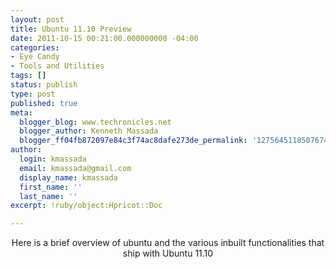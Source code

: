 ```yaml
---
layout: post
title: Ubuntu 11.10 Preview
date: 2011-10-15 00:21:00.000000000 -04:00
categories:
- Eye Candy
- Tools and Utilities
tags: []
status: publish
type: post
published: true
meta:
  blogger_blog: www.techronicles.net
  blogger_author: Kenneth Massada
  blogger_ff04fb872097e84c3f74ac8dafe273de_permalink: '1275645118507674320'
author:
  login: kmassada
  email: kmassada@gmail.com
  display_name: kmassada
  first_name: ''
  last_name: ''
excerpt: !ruby/object:Hpricot::Doc

---
```

<div class="separator" style="clear:both;text-align:center;"></div>
<div class="separator" style="clear:both;text-align:center;">Here is a brief overview of ubuntu and the various inbuilt functionalities that ship with Ubuntu 11.10</div>
<div class="separator" style="clear:both;text-align:center;"></div>
<div class="separator" style="clear:both;text-align:center;"></div>
<p></p>
